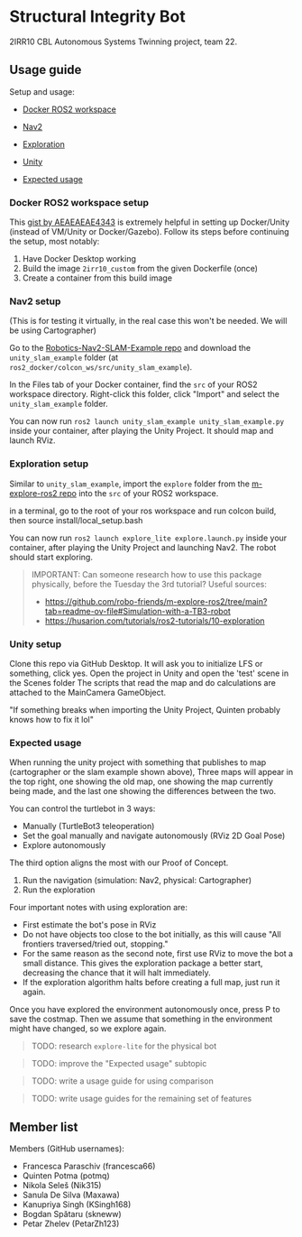 # Structural Integrity Bot
2IRR10 CBL Autonomous Systems Twinning project, team 22.

## Usage guide
Setup and usage:
- [Docker ROS2 workspace](#docker-ros2-workspace-setup)
- [Nav2](#nav2-setup)
- [Exploration](#exploration-setup)
- [Unity](#unity-setup)

- [Expected usage](#expected-usage)

### Docker ROS2 workspace setup
This [gist by AEAEAEAE4343](https://gist.github.com/AEAEAEAE4343/4429cc35d7bd02cdffe0442711fb1d28) is extremely helpful in setting up Docker/Unity (instead of VM/Unity or Docker/Gazebo). Follow its steps before continuing the setup, most notably:
1. Have Docker Desktop working
2. Build the image `2irr10_custom` from the given Dockerfile (once)
3. Create a container from this build image

### Nav2 setup
(This is for testing it virtually, in the real case this won't be needed. We will be using Cartographer)

Go to the [Robotics-Nav2-SLAM-Example repo](https://github.com/Unity-Technologies/Robotics-Nav2-SLAM-Example) and download the `unity_slam_example` folder (at `ros2_docker/colcon_ws/src/unity_slam_example`).

In the Files tab of your Docker container, find the `src` of your ROS2 workspace directory.
Right-click this folder, click "Import" and select the `unity_slam_example` folder.

You can now run `ros2 launch unity_slam_example unity_slam_example.py` inside your container, after playing the Unity Project. It should map and launch RViz.

### Exploration setup
Similar to `unity_slam_example`, import the `explore` folder from the [m-explore-ros2 repo](https://github.com/robo-friends/m-explore-ros2) into the `src` of your ROS2 workspace.

in a terminal, go to the root of your ros workspace and run colcon build, then source install/local_setup.bash

You can now run `ros2 launch explore_lite explore.launch.py` inside your container, after playing the Unity Project and launching Nav2. The robot should start exploring.

> IMPORTANT:
Can someone research how to use this package physically, before the Tuesday the 3rd tutorial? Useful sources:
> - https://github.com/robo-friends/m-explore-ros2/tree/main?tab=readme-ov-file#Simulation-with-a-TB3-robot
> - https://husarion.com/tutorials/ros2-tutorials/10-exploration

### Unity setup

Clone this repo via GitHub Desktop.
It will ask you to initialize LFS or something, click yes.
Open the project in Unity and open the 'test' scene in the Scenes folder
The scripts that read the map and do calculations are attached to the MainCamera GameObject.

"If something breaks when importing the Unity Project, Quinten probably knows how to fix it lol"

### Expected usage
When running the unity project with something that publishes to map (cartographer or the slam example shown above),
Three maps will appear in the top right, one showing the old map, one showing the map currently being made, and the last one showing the differences between the two.

You can control the turtlebot in 3 ways:
- Manually (TurtleBot3 teleoperation)
- Set the goal manually and navigate autonomously (RViz 2D Goal Pose)
- Explore autonomously

The third option aligns the most with our Proof of Concept.
1. Run the navigation (simulation: Nav2, physical: Cartographer)
2. Run the exploration

Four important notes with using exploration are:
- First estimate the bot's pose in RViz
- Do not have objects too close to the bot initially, as this will cause "All frontiers traversed/tried out, stopping."
- For the same reason as the second note, first use RViz to move the bot a small distance. This gives the exploration package a better start, decreasing the chance that it will halt immediately.
- If the exploration algorithm halts before creating a full map, just run it again. 

Once you have explored the environment autonomously once, press P to save the costmap. Then we assume that something in the environment might have changed, so we explore again.

> TODO: research `explore-lite` for the physical bot

> TODO: improve the "Expected usage" subtopic

> TODO: write a usage guide for using comparison

> TODO: write usage guides for the remaining set of features

## Member list
Members (GitHub usernames):
- Francesca Paraschiv (francesca66)
- Quinten Potma (potmq)
- Nikola Seleš (Nik315)
- Sanula De Silva (Maxawa)
- Kanupriya Singh (KSingh168)
- Bogdan Spătaru (skneww)
- Petar Zhelev (PetarZh123)

